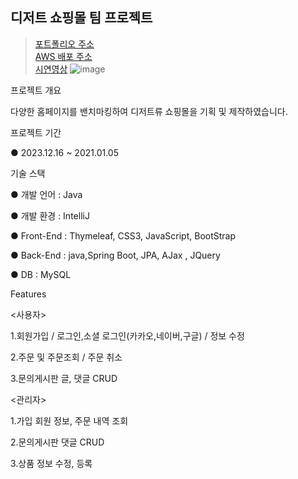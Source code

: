 ## 디저트 쇼핑몰 팀 프로젝트
> [포트폴리오 주소](http://naver.me/F0tL304H)<br/>
> [AWS 배포 주소](http://ec2-13-209-225-61.ap-northeast-2.compute.amazonaws.com:8081)<br/>
> [시연영상](https://www.youtube.com/watch?v=6mz-rJkCP7k)
![image](https://github.com/joungkimkim/TeamShopProject2/assets/148930569/343312c6-bc68-480a-95cd-931a2ebf2e36)


프로젝트 개요

다양한 홈페이지를 밴치마킹하여 
디저트류 쇼핑몰을 기획 및 제작하였습니다.


 프로젝트 기간

● 2023.12.16 ~ 2021.01.05

 기술 스택

●  개발 언어 : Java 

●  개발 환경 : IntelliJ

●  Front-End : Thymeleaf, CSS3, JavaScript, BootStrap

●  Back-End : java,Spring Boot, JPA, AJax , JQuery

●  DB : MySQL

Features

<사용자>

1.회원가입 / 로그인,소셜 로그인(카카오,네이버,구글) / 정보 수정

2.주문 및 주문조회  / 주문 취소

3.문의게시판 글, 댓글 CRUD

<관리자>

1.가입 회원 정보, 주문 내역 조회

2.문의게시판 댓글 CRUD

3.상품 정보 수정, 등록


